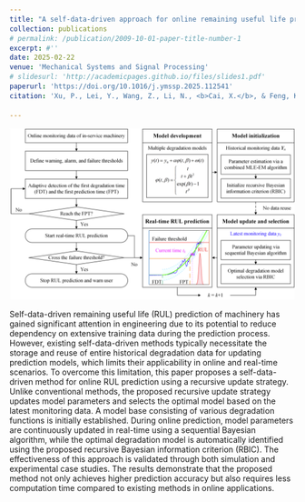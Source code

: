 ```yaml
---
title: "A self-data-driven approach for online remaining useful life prediction of machinery using a recursive update strategy"
collection: publications
# permalink: /publication/2009-10-01-paper-title-number-1
excerpt: #''
date: 2025-02-22
venue: 'Mechanical Systems and Signal Processing'
# slidesurl: 'http://academicpages.github.io/files/slides1.pdf'
paperurl: 'https://doi.org/10.1016/j.ymssp.2025.112541'
citation: 'Xu, P., Lei, Y., Wang, Z., Li, N., <b>Cai, X.</b>, & Feng, K. (2025). A self-data-driven approach for online remaining useful life prediction of machinery using a recursive update strategy. <i>Mechanical Systems and Signal Processing</i>, doi: https://doi.org/10.1016/j.ymssp.2025.112541.'

---
```

<img src='/images/Pub/Pub-6.png' alt="">

Self-data-driven remaining useful life (RUL) prediction of machinery has gained significant attention in engineering due to its potential to reduce dependency on extensive training data during the prediction process. However, existing self-data-driven methods typically necessitate the storage and reuse of entire historical degradation data for updating prediction models, which limits their applicability in online and real-time scenarios. To overcome this limitation, this paper proposes a self-data-driven method for online RUL prediction using a recursive update strategy. Unlike conventional methods, the proposed recursive update strategy updates model parameters and selects the optimal model based on the latest monitoring data. A model base consisting of various degradation functions is initially established. During online prediction, model parameters are continuously updated in real-time using a sequential Bayesian algorithm, while the optimal degradation model is automatically identified using the proposed recursive Bayesian information criterion (RBIC). The effectiveness of this approach is validated through both simulation and experimental case studies. The results demonstrate that the proposed method not only achieves higher prediction accuracy but also requires less computation time compared to existing methods in online applications.